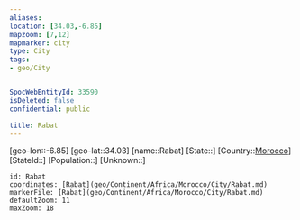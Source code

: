 ```yaml
---
aliases: 
location: [34.03,-6.85]
mapzoom: [7,12] 
mapmarker: city 
type: City
tags:
- geo/City


SpocWebEntityId: 33590
isDeleted: false
confidential: public

title: Rabat
---
```

[geo-lon::-6.85]
[geo-lat::34.03]
[name::Rabat]
[State::]
[Country::[Morocco](geo/Continent/Africa/Morocco.md)]
[StateId::]
[Population::]
[Unknown::]


```leaflet
id: Rabat
coordinates: [Rabat](geo/Continent/Africa/Morocco/City/Rabat.md)
markerFile: [Rabat](geo/Continent/Africa/Morocco/City/Rabat.md)
defaultZoom: 11 
maxZoom: 18
```


